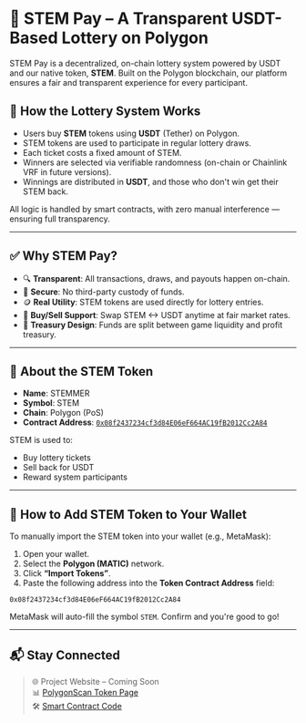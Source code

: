 # 🎉 STEM Pay – A Transparent USDT-Based Lottery on Polygon

STEM Pay is a decentralized, on-chain lottery system powered by USDT and our native token, **STEM**. Built on the Polygon blockchain, our platform ensures a fair and transparent experience for every participant.

## 🎰 How the Lottery System Works

- Users buy **STEM** tokens using **USDT** (Tether) on Polygon.
- STEM tokens are used to participate in regular lottery draws.
- Each ticket costs a fixed amount of STEM.
- Winners are selected via verifiable randomness (on-chain or Chainlink VRF in future versions).
- Winnings are distributed in **USDT**, and those who don't win get their STEM back.

All logic is handled by smart contracts, with zero manual interference — ensuring full transparency.

---

## ✅ Why STEM Pay?

- 🔍 **Transparent**: All transactions, draws, and payouts happen on-chain.
- 🔐 **Secure**: No third-party custody of funds.
- 🪙 **Real Utility**: STEM tokens are used directly for lottery entries.
- 🔄 **Buy/Sell Support**: Swap STEM <-> USDT anytime at fair market rates.
- 🏦 **Treasury Design**: Funds are split between game liquidity and profit treasury.

---

## 💠 About the STEM Token

- **Name**: STEMMER
- **Symbol**: STEM
- **Chain**: Polygon (PoS)
- **Contract Address**: [`0x08f2437234cf3d84E06eF664AC19fB2012Cc2A84`](https://polygonscan.com/address/0x08f2437234cf3d84E06eF664AC19fB2012Cc2A84)

STEM is used to:
- Buy lottery tickets
- Sell back for USDT
- Reward system participants

---

## 💼 How to Add STEM Token to Your Wallet

To manually import the STEM token into your wallet (e.g., MetaMask):

1. Open your wallet.
2. Select the **Polygon (MATIC)** network.
3. Click **“Import Tokens”**.
4. Paste the following address into the **Token Contract Address** field:

``0x08f2437234cf3d84E06eF664AC19fB2012Cc2A84``


MetaMask will auto-fill the symbol `STEM`. Confirm and you're good to go!

---

## 📬 Stay Connected

> 🌐 Project Website – Coming Soon  
> 📊 [PolygonScan Token Page](https://polygonscan.com/token/0x08f2437234cf3d84E06eF664AC19fB2012Cc2A84)  
> 🛠 [Smart Contract Code](https://polygonscan.com/address/0x08f2437234cf3d84E06eF664AC19fB2012Cc2A84#code)
